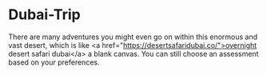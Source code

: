 # Dubai-Trip
There are many adventures you might even go on within this enormous and vast desert, which is like &lt;a href="https://desertsafaridubai.co/">overnight desert safari dubai&lt;/a> a blank canvas. You can still choose an assessment based on your preferences.
